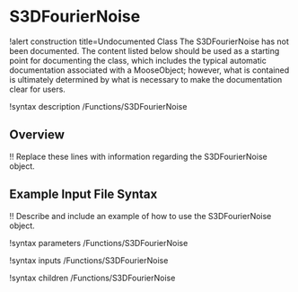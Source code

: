 # S3DFourierNoise

!alert construction title=Undocumented Class
The S3DFourierNoise has not been documented. The content listed below should be used as a starting point for
documenting the class, which includes the typical automatic documentation associated with a
MooseObject; however, what is contained is ultimately determined by what is necessary to make the
documentation clear for users.

!syntax description /Functions/S3DFourierNoise

## Overview

!! Replace these lines with information regarding the S3DFourierNoise object.

## Example Input File Syntax

!! Describe and include an example of how to use the S3DFourierNoise object.

!syntax parameters /Functions/S3DFourierNoise

!syntax inputs /Functions/S3DFourierNoise

!syntax children /Functions/S3DFourierNoise

